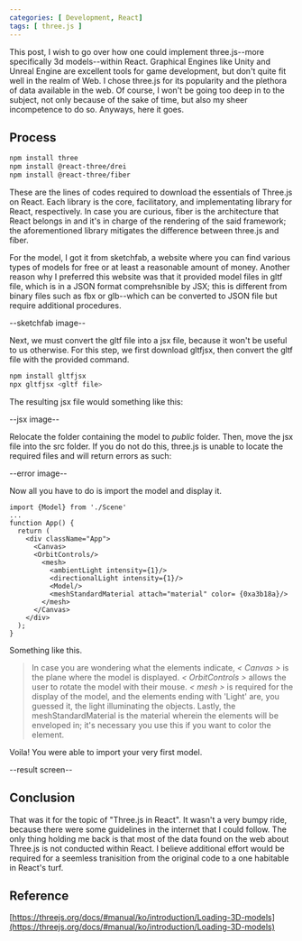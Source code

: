 ```yaml
---
categories: [ Development, React]
tags: [ three.js ] 
---
```



This post, I wish to go over how one could implement three.js--more specifically 3d models--within React. Graphical Engines like Unity and Unreal Engine are excellent tools for game development, but don't quite fit well in the realm of Web. I chose three.js for its popularity and the plethora of data available in the web. Of course, I won't be going too deep in to the subject, not only because of the sake of time, but also my sheer incompetence to do so. Anyways, here it goes.

## Process

``` bash
npm install three
npm install @react-three/drei
npm install @react-three/fiber
```

These are the lines of codes required to download the essentials of Three.js on React. Each library is the core, facilitatory, and implementating library for React, respectively. In case you are curious, fiber is the architecture that React belongs in and it's in charge of the rendering of the said framework; the aforementioned library mitigates the difference between three.js and fiber.

For the model, I got it from sketchfab, a website where you can find various types of models for free or at least a reasonable amount of money. Another reason why I preferred this website was that it provided model files in gltf file, which is in a JSON format comprehsnible by JSX; this is different from binary files such as fbx or glb--which can be converted to JSON file but require additional procedures.

--sketchfab image--

Next, we must convert the gltf file into a jsx file, because it won't be useful to us otherwise. For this step, we first download gltfjsx, then convert the gltf file with the provided command.
```bash
npm install gltfjsx
npx gltfjsx <gltf file>
```
The resulting jsx file would something like this: 

--jsx image--


Relocate the folder containing the model to <i>public</i> folder. Then, move the jsx file into the src folder. If you do not do this, three.js is unable to locate the required files and will return errors as such:

--error image--

Now all you have to do is import the model and display it.

```
import {Model} from './Scene'
...
function App() {
  return (
    <div className="App">
      <Canvas>
      <OrbitControls/>
        <mesh>
          <ambientLight intensity={1}/>
          <directionalLight intensity={1}/>
          <Model/>
          <meshStandardMaterial attach="material" color= {0xa3b18a}/>
        </mesh>
      </Canvas>
    </div>
  );
}
```
Something like this.

> In case you are wondering what the elements indicate, <i>< Canvas ></i> is the plane where the model is displayed. <i> < OrbitControls > </i> allows the user to rotate the model with their mouse. <i> < mesh ></i> is required for the display of the model, and the elements ending with 'Light' are, you guessed it, the light illuminating the objects. Lastly, the meshStandardMaterial is the material wherein the elements will be enveloped in; it's necessary you use this if you want to color the element.

Voila! You were able to import your very first model.

--result screen--


## Conclusion 
That was it for the topic of "Three.js in React". It wasn't a very bumpy ride, because there were some guidelines in the internet that I could follow. The only thing holding me back is that most of the data found on the web about Three.js is not conducted within React. I believe additional effort would be required for a seemless tranisition from the original code to a one habitable in React's turf.

## Reference
[https://threejs.org/docs/#manual/ko/introduction/Loading-3D-models](https://threejs.org/docs/#manual/ko/introduction/Loading-3D-models)



